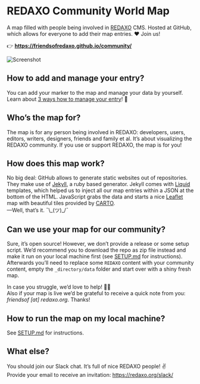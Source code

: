 # REDAXO Community World Map

A map filled with people being involved in [REDAXO](https://redaxo.org) CMS. Hosted at GitHub, which allows for everyone to add their map entries. ♥ Join us!

👉 __https://friendsofredaxo.github.io/community/__

![Screenshot](https://raw.githubusercontent.com/FriendsOfREDAXO/community/assets/community_01.jpg)

## How to add and manage your entry?

You can add your marker to the map and manage your data by yourself. Learn about [3 ways how to manage your entry](https://github.com/FriendsOfREDAXO/community/tree/master/_directory)! 🚀

## Who’s the map for?

The map is for any person being involved in REDAXO: developers, users, editors, writers, designers, friends and family et al. It’s about visualizing the REDAXO community. If you use or support REDAXO, the map is for you!

## How does this map work?

No big deal: GitHub allows to generate static websites out of repositories. They make use of [Jekyll](https://jekyllrb.com), a ruby based generator. Jekyll comes with [Liquid](https://shopify.github.io/liquid/) templates, which helped us to inject all our map entries within a JSON at the bottom of the HTML. JavaScript grabs the data and starts a nice [Leaflet](http://leafletjs.com) map with beautiful tiles provided by [CARTO](https://carto.com/location-data-services/basemaps/).  
—Well, that’s it. ¯\\\_(ツ)_/¯

## Can we use your map for our community?

Sure, it’s open source! However, we don’t provide a release or some setup script. We’d recommend you to download the repo as zip file instead and make it run on your local machine first (see [SETUP.md](https://github.com/FriendsOfREDAXO/community/blob/master/SETUP.md) for instructions). Afterwards you’ll need to replace some `REDAXO` content with your community content, empty the `_directory/data` folder and start over with a shiny fresh map.

In case you struggle, we’d love to help! 🙋‍♂️  
Also if your map is live we’d be grateful to receive a quick note from you: _friendsof [at] redaxo.org_. Thanks!

## How to run the map on my local machine?

See [SETUP.md](https://github.com/FriendsOfREDAXO/community/blob/master/SETUP.md) for instructions.

## What else?

You should join our Slack chat. It’s full of nice REDAXO people! ✌️  
Provide your email to receive an invitation: https://redaxo.org/slack/
